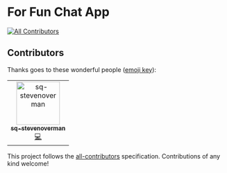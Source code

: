 # For Fun Chat App
[![All Contributors](https://img.shields.io/badge/all_contributors-2-orange.svg?style=flat-square)](#contributors)

## Contributors

Thanks goes to these wonderful people ([emoji key](https://allcontributors.org/docs/en/emoji-key)):

<!-- ALL-CONTRIBUTORS-LIST:START - Do not remove or modify this section -->
<!-- prettier-ignore -->
<table><tr><td align="center"><a href="https://github.com/sq-stevenoverman"><img src="https://avatars3.githubusercontent.com/u/44442167?v=4" width="100px;" alt="sq-stevenoverman"/><br /><sub><b>sq-stevenoverman</b></sub></a><br /><a href="https://github.com/SeanGroff/chat_app/commits?author=sq-stevenoverman" title="Code">💻</a></td></tr></table>

<!-- ALL-CONTRIBUTORS-LIST:END -->

This project follows the [all-contributors](https://github.com/all-contributors/all-contributors) specification. Contributions of any kind welcome!

